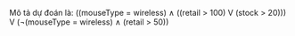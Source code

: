Mô tả dự đoán là: 
((mouseType = wireless) ∧ ((retail > 100) V (stock > 20))) V (¬(mouseType = wireless) ∧ (retail > 50))